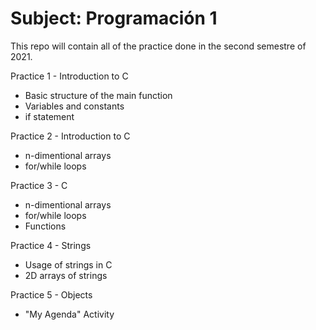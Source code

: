 # Subject: Programación 1
This repo will contain all of the practice done in the second semestre of 2021.

Practice 1 - Introduction to C
- Basic structure of the main function
- Variables and constants
- if statement

Practice 2 - Introduction to C
- n-dimentional arrays
- for/while loops

Practice 3 - C
- n-dimentional arrays
- for/while loops
- Functions

Practice 4 - Strings
- Usage of strings in C
- 2D arrays of strings

Practice 5 - Objects
- "My Agenda" Activity
